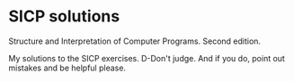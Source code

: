 # SICP solutions
Structure and Interpretation of Computer Programs. Second edition.

My solutions to the SICP exercises. D-Don't judge. And if you do, point out mistakes and be helpful please.

